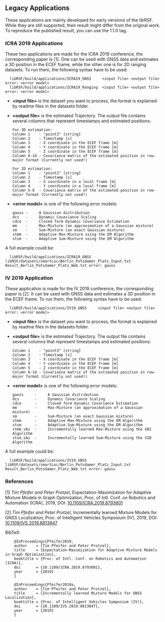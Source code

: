## Legacy Applications
These applications are mainly developed for early versions of the libRSF.
While they are still supported, their result might differ from the original work.
To reproduce the published result, you can use the 1.1.0 tag.

### ICRA 2019 Applications

These two applications are made for the ICRA 2019 conference, the corresponding paper is [1].
One can be used with GNSS data and estimates a 3D position in the ECEF frame, while the other one is for 2D ranging datasets.
To run them, the following syntax have to be used:

      libRSF/build/applications/ICRA19_GNSS     <input file> <output file> error: <error model>
      libRSF/build/applications/ICRA19_Ranging  <input file> <output file> error: <error model>

- **\<input file\>** is the dataset you want to process, the format is explained by readme files in the datasets folder.

- **\<output file\>** is the estimated Trajectory. The output file contains several columns that represent timestamps and estimated positions:

      For 3D estimation:
      Column 1    - "point3" [string]
      Column 2    - Timestamp [s]
      Column 3    - X coordinate in the ECEF frame [m]
      Column 4    - Y coordinate in the ECEF frame [m]
      Column 5    - Z coordinate in the ECEF frame [m]
      Column 6-14 - Covariance matrix of the estimated position in row-major format (Currently not used!)

      For 2D estimation:
      Column 1    - "point2" [string]
      Column 2    - Timestamp [s]
      Column 3    - X coordinate in a local frame [m]
      Column 4    - Y coordinate in a local frame [m]
      Column 5-8  - Covariance matrix of the estimated position in row-major format (Currently not used!)

- **\<error model\>** is one of the following error models:

      gauss -     A Gaussian distribution
      dcs   -     Dynamic Covariance Scaling
      cdce  -     Closed form Dynamic Covariance Estimation
      mm    -     Max-Mixture (an approximation of a Gaussian mixture)
      sm    -     Sum-Mixture (an exact Gaussian mixture)
      stmm  -     Adaptive Max-Mixture using the EM Algorithm
      stsm  -     Adaptive Sum-Mixture using the EM Algorithm  

A full example could be:

      libRSF/build/applications/ICRA19_GNSS libRSF/datasets/smartLoc/Berlin_Potsdamer_Platz_Input.txt Result_Berlin_Potsdamer_Platz_Web.txt error: gauss

### IV 2019 Application

These application is made for the IV 2019 conference, the corresponding paper is [2].
It can be used with GNSS data and estimates a 3D position in the ECEF frame.
To run them, the following syntax have to be used:

      libRSF/build/applications/IV19_GNSS     <input file> <output file> error: <error model>

- **\<input file\>** is the dataset you want to process, the format is explained by readme files in the datasets folder.
- **\<output file\>** is the estimated Trajectory. The output file contains several columns that represent timestamps and estimated positions:

      Column 1    - "point3" [string]
      Column 2    - Timestamp [s]
      Column 3    - X coordinate in the ECEF frame [m]
      Column 4    - Y coordinate in the ECEF frame [m]
      Column 5    - Z coordinate in the ECEF frame [m]
      Column 6-14 - Covariance matrix of the estimated position in row-major format (Currently not used!)

- **\<error model\>** is one of the following error models:

      gauss     -     A Gaussian distribution
      dcs       -     Dynamic Covariance Scaling
      cdce      -     Closed form Dynamic Covariance Estimation
      mm        -     Max-Mixture (an approximation of a Gaussian mixture)
      sm        -     Sum-Mixture (an exact Gaussian mixture)
      stmm      -     Adaptive Max-Mixture using the EM Algorithm
      stsm      -     Adaptive Sum-Mixture using the EM Algorithm
      stmm_vbi  -     Incrementally learned Max-Mixture using the VBI Algorithm
      stsm_vbi  -     Incrementally learned Sum-Mixture using the VIB Algorithm  

A full example could be:

      libRSF/build/applications/IV19_GNSS libRSF/datasets/smartLoc/Berlin_Potsdamer_Platz_Input.txt Result_Berlin_Potsdamer_Platz_Web.txt error: gauss

### References

[1] *Tim Pfeifer and Peter Protzel*, Expectation-Maximization for Adaptive Mixture Models in Graph Optimization, Proc. of Intl. Conf. on Robotics and Automation (ICRA), 2019, DOI: [10.1109/ICRA.2019.8793601](https://doi.org/10.1109/ICRA.2019.8793601)

[2] *Tim Pfeifer and Peter Protzel*, Incrementally learned Mixture Models for GNSS Localization, Proc. of Intelligent Vehicles Symposium (IV), 2019, DOI: [10.1109/IVS.2019.8813847](https://doi.org/10.1109/IVS.2019.8813847)

BibTeX:

        @InProceedings{Pfeifer2019,
        author    = {Tim Pfeifer and Peter Protzel},
        title     = {Expectation-Maximization for Adaptive Mixture Models in Graph Optimization},
        booktitle = {Proc. of Intl. Conf. on Robotics and Automation (ICRA)},
        doi       = {10.1109/ICRA.2019.8793601},
        year      = {2019}
        }

        @InProceedings{Pfeifer2019a,
        author    = {Tim Pfeifer and Peter Protzel},
        title     = {Incrementally learned Mixture Models for GNSS Localization},
        booktitle = {Proc. of Intelligent Vehicles Symposium (IV)},
        doi       = {10.1109/IVS.2019.8813847},
        year      = {2019}
        }
